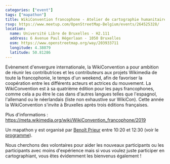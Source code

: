 ```yaml
---
categories: ["event"]
tags: ["mapathon"]
title: WikiConvention francophone - Atelier de cartographie humanitaire, HotOSM
rsvp: https://www.meetup.com/OpenStreetMap-Belgium/events/264525328/
location:
  name: Université Libre de Bruxelles - H2.111
  address: 6 Avenue Paul Hégerlaan - 1050 Bruxelles
  osm: https://www.openstreetmap.org/way/203933711
  longitude: 4.38079
  latitude: 50.81286
---
```


Evènement d'envergure internationale, la WikiConvention a pour ambition de réunir les contributrices et les contributeurs aux projets Wikimedia de toute la francophonie, le temps d'un weekend, afin de favoriser la coopération entre les différents acteurs et actrices du mouvement. La WikiConvention est à sa quatrième édition pour les pays francophones, comme cela a pu être le cas dans d'autres langues telles que l'espagnol, l'allemand ou le néerlandais (liste non exhaustive sur WikiCon). Cette année la WikiConvention s'invite à Bruxelles après trois éditions françaises.

Plus d'informations : <https://meta.wikimedia.org/wiki/WikiConvention_francophone/2019>

Un mapathon y est organisé par [Benoît Prieur](https://www.openstreetmap.org/user/Beno%C3%AEt%20Prieur) entre 10:20 et 12:30 (voir le [programme](https://meta.wikimedia.org/wiki/WikiConvention_francophone/2019/Programme)).

Nous cherchons des volontaires pour aider les nouveaux participants ou les participants avec moins d'expérience mais si vous voulez juste participer en cartographiant, vous êtes évidemment les bienvenus également !
